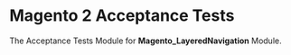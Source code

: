 # Magento 2 Acceptance Tests

The Acceptance Tests Module for **Magento_LayeredNavigation** Module.
